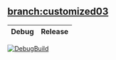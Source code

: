## [branch:customized03](https://github.com/Souto-Naitou/GameEngine_DX12/tree/customized03)
|Debug|Release|
|:---:|:---:|
[![DebugBuild](https://github.com/Souto-Naitou/GameEngine_DX12/actions/workflows/BuildTest.yml/badge.svg)](https://github.com/Souto-Naitou/GameEngine_DX12/actions/workflows/BuildTest.yml)
